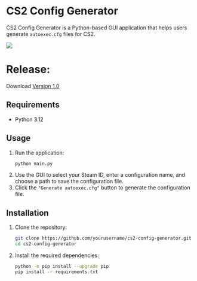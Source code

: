 # CS2 Config Generator

CS2 Config Generator is a Python-based GUI application that helps users generate `autoexec.cfg` files for CS2.

<img src="https://i.imgur.com/muVWuSd.jpeg"/>

# Release:
Download [Version 1.0](https://github.com/Gnomee1337/cs2-config-generator/releases/tag/v1.0)

## Requirements
- Python 3.12

## Usage
1. Run the application:
    ```sh
    python main.py
    ```
2. Use the GUI to select your Steam ID, enter a configuration name, and choose a path to save the configuration file.
3. Click the `"Generate autoexec.cfg"` button to generate the configuration file.

## Installation
1. Clone the repository:
    ```sh
    git clone https://github.com/yourusername/cs2-config-generator.git
    cd cs2-config-generator
    ```
2. Install the required dependencies:
    ```sh
    python -m pip install --upgrade pip
    pip install -r requirements.txt
    ```
